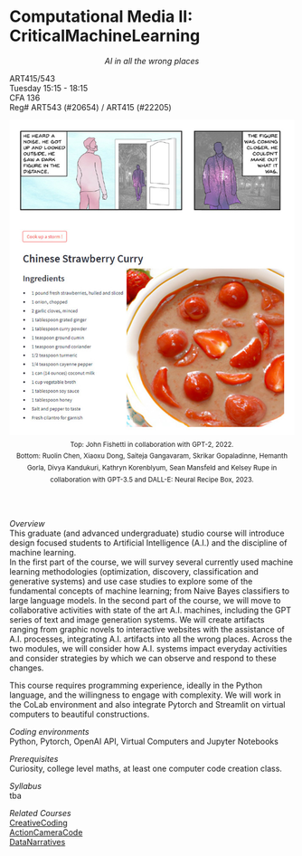 # Computational Media II: CriticalMachineLearning
<p align="center">
<i>AI in all the wrong places</i>
</p>

ART415/543
<br>
Tuesday 15:15 - 18:15
<br>
CFA 136
<br>
Reg# ART543 (#20654) / ART415 (#22205) 
<br>

<p align="center">
  <img src="https://github.com/realtechsupport/CriticalMachineLearning/blob/main/student_work.jpg?raw=true" 
       alt="Top:John Fishetti in collaboration with Gpt-2, 2022. Bottom: Group project: Neural Recipe Box, 2023"/>
  <br>
  <sub>Top: John Fishetti in collaboration with GPT-2, 2022. <br> Bottom: Ruolin Chen, Xiaoxu Dong, Saiteja Gangavaram, Skrikar Gopaladinne, 
  Hemanth Gorla, Divya Kandukuri, Kathryn Korenblyum, Sean Mansfeld and Kelsey Rupe in collaboration with GPT-3.5 and DALL-E: Neural Recipe Box, 2023. </sub>
</p>
<br><br>

<i>Overview [</i>](https://github.com/realtechsupport/CriticalMachineLearning) <br>
This graduate (and advanced undergraduate) studio course will introduce design focused students to Artificial Intelligence (A.I.) and the discipline of machine learning.
<br>
In the first part of the course, we will survey several currently used machine learning methodologies (optimization, discovery, classification and generative systems) and use case studies to explore some of the fundamental concepts of machine learning; from Naive Bayes classifiers to large language models. In the second part of the course, we will move to collaborative activities with state of the art A.I. machines, including the GPT series of text and image generation systems. We will create artifacts ranging from graphic novels to interactive websites with the assistance of A.I. processes, integrating A.I. artifacts into all the wrong places. Across the two modules, we will consider how A.I. systems impact everyday activities and consider strategies by which we can observe and respond to these changes.

This course requires programming experience, ideally in the Python language, and the willingness to engage with complexity. We will work in the CoLab environment and also integrate Pytorch and Streamlit on virtual computers to beautiful constructions.


<i>Coding environments</i>
<br>
Python, Pytorch, OpenAI API, Virtual Computers and Jupyter Notebooks


<i>Prerequisites</i>
<br>
Curiosity, college level maths, at least one computer code creation class.


<i>Syllabus</i>
<br>
tba

<i>Related Courses</i>
<br>
[CreativeCoding](https://github.com/realtechsupport/CreativeCoding)<br>
[ActionCameraCode](https://github.com/realtechsupport/ActionCameraCode)<br> 
[DataNarratives](https://github.com/realtechsupport/DataNarratives)
